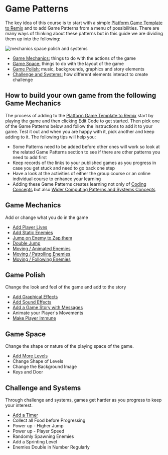 # Game Patterns

The key idea of this course is to start with a simple [Platform Game Template to Remix](https://makecode.com/_FqWD64MxEiRi) and to
add Game Patterns from a menu of possibilities. 
There are many ways of thinking about these patterns but in this guide we are dividing them up into the following:

![mechanics space polish and systems](https://raw.githubusercontent.com/mickfuzz/getting-started-making-a-platformer-test1/master/images/mech_space_polish_systems.png)

- [Game Mechanics:](#game-mechanics)  things to do with the actions of the game
- [Game Space:](#game-space) things to do with the layout of the game
- [Game Polish:](#game-polish) music, backgrounds, graphics and story elements
- [Challenge and Systems:](#challenge-and-systems) how different elements interact to create challenge

## How to build your own game from the following Game Mechanics

The process of adding to the [Platform Game Template to Remix]() start by playing the game and then clicking Edit Code to get started. 
Then pick one of the Game Patterns below and follow the instructions to add it to your game. Test it out and when you are happy with it, 
pick another and keep adding to it. The following tips will help you: 

* Some Patterns need to be added before other ones will work so look at the related Game Patterns section to see if there are other patterns you need to add first
* Keep records of the links to your published games as you progress in case you get stuck and need to go back one step
* Have a look at the activities of either the group course or an online individual course to enhance your learning 
* Adding these Game Patterns creates learning not only of [Coding Concepts](learningDimensions#coding-concepts) but also [Wider Computing Patterns and Systems Concepts](learningDimensions#wider-patterns)

## Game Mechanics

Add or change what you do in the game

- [Add Player Lives](addLives)
- [Add Static Enemies](addStaticEnemy)
- [Jump on Enemy to Zap them](jumpOnEnemies)  
- [Double Jump](doubleJump)
- [Moving / Animated Enemies](movingEnemiesAnimated)
- [Moving / Patrolling Enemies](movingEnemiesPatrolling)
- [Moving / Following Enemies](movingEnemiesFollowing)

## Game Polish 

Change the look and feel of the game and add to the story

- [Add Graphical Effects](simpleGraphicalEffects)
- [Add Sound Effects](soundEffects)
- [Add a Game Story with Messages](addMessages)
- Animate your Player's Movements
- [Make Player Immune](makePlayerImmune)

## Game Space

Change the shape or nature of the playing space of the game. 

- [Add More Levels](moreLevels)
- Change Shape of Levels
- Change the Background Image
- Keys and Door

## Challenge and Systems 

Through challenge and systems, games get harder as you progress to keep your interest.

- [Add a Timer](addTimer)
- Collect all Food before Progressing
- Power up - Higher Jump
- Power up - Player Speed
- Randomly Spawning Enemies
- Add a Sprinting Level
- Enemies Double in Number Regularly
